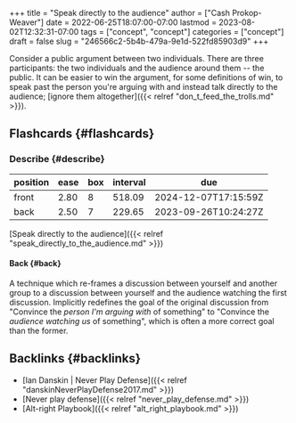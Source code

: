 +++
title = "Speak directly to the audience"
author = ["Cash Prokop-Weaver"]
date = 2022-06-25T18:07:00-07:00
lastmod = 2023-08-02T12:32:31-07:00
tags = ["concept", "concept"]
categories = ["concept"]
draft = false
slug = "246566c2-5b4b-479a-9e1d-522fd85903d9"
+++

Consider a public argument between two individuals. There are three participants: the two individuals and the audience around them -- the public. It can be easier to win the argument, for some definitions of win, to speak past the person you're arguing with and instead talk directly to the audience; [ignore them altogether]({{< relref "don_t_feed_the_trolls.md" >}}).


## Flashcards {#flashcards}


### Describe {#describe}

| position | ease | box | interval | due                  |
|----------|------|-----|----------|----------------------|
| front    | 2.80 | 8   | 518.09   | 2024-12-07T17:15:59Z |
| back     | 2.50 | 7   | 229.65   | 2023-09-26T10:24:27Z |

[Speak directly to the audience]({{< relref "speak_directly_to_the_audience.md" >}})


#### Back {#back}

A technique which re-frames a discussion between yourself and another group to a discussion between yourself and the audience watching the first discussion. Implicitly redefines the goal of the original discussion from "Convince the _person I'm arguing with_ of something" to "Convince the _audience watching us_ of something", which is often a more correct goal than the former.


## Backlinks {#backlinks}

-   [Ian Danskin | Never Play Defense]({{< relref "danskinNeverPlayDefense2017.md" >}})
-   [Never play defense]({{< relref "never_play_defense.md" >}})
-   [Alt-right Playbook]({{< relref "alt_right_playbook.md" >}})
